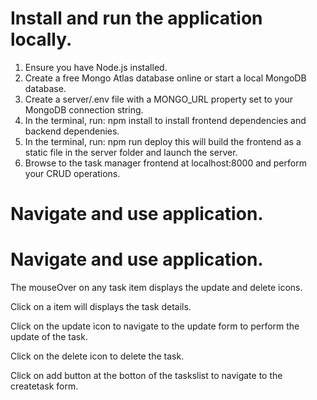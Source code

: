 # Install and run the application locally.

1. Ensure you have Node.js installed.
2. Create a free Mongo Atlas database online or start a local MongoDB database.
3. Create a server/.env file with a MONGO_URL property set to your MongoDB connection string.
4. In the terminal, run: npm install to install frontend dependencies and backend dependenies.
5. In the terminal, run: npm run deploy this will build the frontend as a static file in the server folder and launch the server.
6. Browse to the task manager frontend at localhost:8000 and perform your CRUD operations.

# Navigate and use application.



# Navigate and use application.

The mouseOver on any task item displays the update and delete icons.

Click on a item will displays the task details.

Click on the update icon to navigate to the update form to perform the update of the task.

Click on the delete icon to delete the task.

Click on add button at the botton of the taskslist to navigate to the createtask form.

